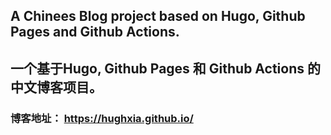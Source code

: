 ## A Chinees Blog project based on Hugo, Github Pages and Github Actions.

## 一个基于Hugo, Github Pages 和 Github Actions 的中文博客项目。

### 博客地址： https://hughxia.github.io/
